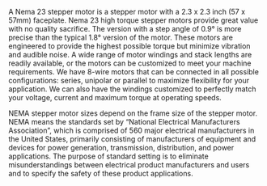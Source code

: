 A Nema 23 stepper motor is a stepper motor with a 2.3 x 2.3 inch (57 x 57mm) faceplate. Nema 23 high torque stepper motors provide great value with no quality sacrifice. The version with a step angle of 0.9° is more precise than the typical 1.8° version of the motor. These motors are engineered to provide the highest possible torque but minimize vibration and audible noise. A wide range of motor windings and stack lengths are readily available, or the motors can be customized to meet your machine requirements. We have 8-wire motors that can be connected in all possible configurations: series, unipolar or parallel to maximize flexibility for your application. We can also have the windings customized to perfectly match your voltage, current and maximum torque at operating speeds.

NEMA stepper motor sizes depend on the frame size of the stepper motor. NEMA means the standards set by “National Electrical Manufacturers Association”, which is comprised of 560 major electrical manufacturers in the United States, primarily consisting of manufacturers of equipment and devices for power generation, transmission, distribution, and power applications. The purpose of standard setting is to eliminate misunderstandings between electrical product manufacturers and users and to specify the safety of these product applications.